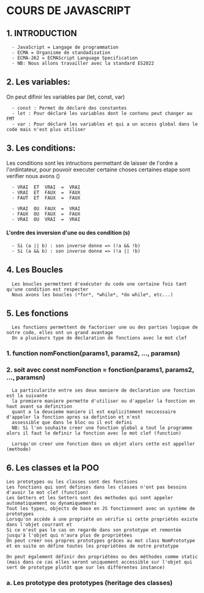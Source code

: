 # COURS DE JAVASCRIPT

## 1. INTRODUCTION

      - JavaScript = Langage de programmation
      - ECMA = Organisme de standadisation
      - ECMA-262 = ECMAScript Language Specification
      - NB: Nous allons travailler avec la standard ES2022

## 2. Les variables:

On peut difinir les variables par (let, const, var)

      - const : Permet de déclaré des constantes
      - let : Pour déclaré les variables dont le contenu peut changer au FMT
      - var : Pour déclaré les variables et qui a un access global dans le code mais n'est plus utiliser

## 3. Les conditions:

Les conditions sont les intructions permettant de laisser de l'ordre a l'ordintateur, pour pouvoir executer certaine
choses certaines etape sont verifier nous avons ()

      - VRAI  ET  VRAI  =  VRAI
      - VRAI  ET  FAUX  =  FAUX
      - FAUT  ET  FAUX  =  FAUX

      - VRAI  OU  FAUX  =  VRAI
      - FAUX  OU  FAUX  =  FAUX
      - VRAI  OU  VRAI  =  VRAI

#### L'ordre des inversion d'une ou des condition (s)

      - Si (a || b) : son inverse donne => (!a && !b)
      - Si (a && b) : son inverse donne => (!a || !b)

## 4. Les Boucles

      Les boucles permettent d'exécuter du code une certaine fois tant qu'une condition est respecter
      Nous avons les boucles (*for*, *while*, *do while*, etc...)

## 5. Les fonctions

      Les fonctions permettent de factoriser une ou des parties logique de notre code, elles ont un grand avantage
      On a plusieurs type de declaration de fonctions avec le mot clef

### 1. function nomFonction(params1, params2, ..., paramsn)

### 2. soit avec const nomFonction = fonction(params1, params2, ..., paramsn)

      La particularite entre ses deux maniere de declaration une fonction est la suivante
      la premiere maniere permette d'utiliser ou d'appeler la fonction en haut avant sa definition
      quant a la deuxieme maniere il est explicitement neccessaire d'appeler la fonction apres sa defintion et n'est
      assessible que dans le bloc ou il est defini
      NB: Si l'on souhaite creer une fonction global a tout le programme alors il faut le definir la fonction avec le mot clef (function)
   
      Lorsqu'on creer une fonction dans un objet alors cette est appeller (methode)

## 6. Les classes et la POO

    Les prototypes ou les classes sont des fonctions
    Les fonctions qui sont definies dans les classes n'ont pas besoins d'avoir le mot clef (function)
    Les Getters et les Setters sont des methodes qui sont appeler automatiquement ou dynamiquements
    Tout les types, objects de base en JS fonctionnent avec un système de prototypes
    Lorsqu'on accède à une propriété on vérifie si cette propriétés existe dans l'objet courrant et 
    Si ce n'est pas le cas on regarde dans son prototype et remontée jusqu'à l'objet qui n'aura plus de propriétées
    On peut créer nos propres prototypes grâces au mot class NomPrototype et en suite on défine toutes les propriétées de notre prototype

    On peut également définir des propriétées ou des méthodes comme static 
    (mais dans ce cas elles seront uniquement accessible sur l'objet qui sert de prototype plutôt que sur les différentes instance)

### a. Les prototype des prototypes (heritage des classes)